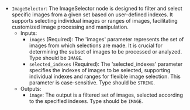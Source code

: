 - `ImageSelector`: The ImageSelector node is designed to filter and select specific images from a given set based on user-defined indexes. It supports selecting individual images or ranges of images, facilitating customized image processing and manipulation.
    - Inputs:
        - `images` (Required): The 'images' parameter represents the set of images from which selections are made. It is crucial for determining the subset of images to be processed or analyzed. Type should be `IMAGE`.
        - `selected_indexes` (Required): The 'selected_indexes' parameter specifies the indexes of images to be selected, supporting individual indexes and ranges for flexible image selection. This parameter is case-sensitive. Type should be `STRING`.
    - Outputs:
        - `image`: The output is a filtered set of images, selected according to the specified indexes. Type should be `IMAGE`.
